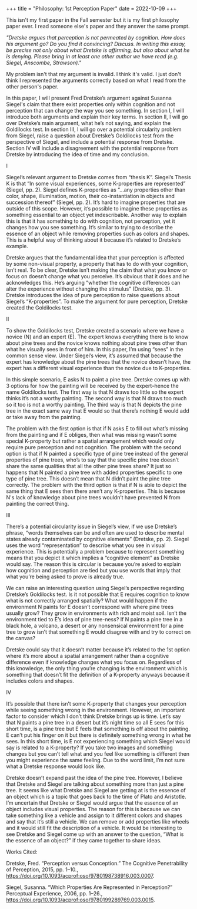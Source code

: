 +++
title = "Philosophy: 1st Perception Paper"
date = 2022-10-09
+++
<p>This isn't my first paper in the Fall semester but it is my first philosophy paper ever. I read someone else's paper and they answer the same prompt.

<em>"Dretske argues that perception is not permeated by cognition. How does his argument go? Do you find it convincing? Discuss. In writing this essay, be precise not only about what Dretske is affirming, but also about what he is denying. Please bring in at least one other author we have read (e.g. Siegel, Anscombe, Strawson)."</em>

My problem isn't that my argument is invalid. I think it's valid. I just don't think I represented the arguments correctly based on what I read from the other person's paper.

In this paper, I will present Fred Dretske’s argument against Susanna Siegel's claim that there exist properties only within cognition and not perception that can change the way you see something. In section I, I will introduce both arguments and explain their key terms. In section II, I will go over Dretske’s main argument, what he’s not saying, and explain the Goldilocks test. In section III, I will go over a potential circularity problem from Siegel, raise a question about Dretske’s Goldilocks test from the perspective of Siegel, and include a potential response from Dretske. Section IV will include a disagreement with the potential response from Dretske by introducing the idea of time and my conclusion.

I

Siegel’s relevant argument to Dretske comes from “thesis K”. Siegel’s Thesis K is that “In some visual experiences, some K-properties are represented” (Siegel, pp. 2). Siegel defines K-properties as “...any properties other than color, shape, illumination, motion, their co-instantiation in objects and succession thereof” (Siegel, pp. 2). It’s hard to imagine properties that are outside of this scope. However, it’s possible to imagine these properties as something essential to an object yet indescribable. Another way to explain this is that it has something to do with cognition, not perception, yet it changes how you see something. It’s similar to trying to describe the essence of an object while removing properties such as colors and shapes. This is a helpful way of thinking about it because it’s related to Dretske’s example.

Dretske argues that the fundamental idea that your perception is affected by some non-visual property, a property that has to do with your cognition, isn’t real. To be clear, Dretske isn’t making the claim that what you know or focus on doesn’t change what you perceive. It’s obvious that it does and he acknowledges this. He’s arguing “whether the cognitive differences can alter the experience without changing the stimulus” (Dretske, pp. 3). Dretske introduces the idea of pure perception to raise questions about Siegel’s “K-properties”. To make the argument for pure perception, Dretske created the Goldilocks test.

II

To show the Goldilocks test, Dretske created a scenario where we have a novice (N) and an expert (E). The expert knows everything there is to know about pine trees and the novice knows nothing about pine trees other than what he visually sees in front of him. In this paper, I’m using “sees” in the common sense view. Under Siegel’s view, it’s assumed that because the expert has knowledge about the pine trees that the novice doesn’t have, the expert has a different visual experience than the novice due to K-properties.

In this simple scenario, E asks N to paint a pine tree. Dretske comes up with 3 options for how the painting will be received by the expert–hence the name Goldilocks test. The first way is that N draws too little so the expert thinks it’s not a worthy painting. The second way is that N draws too much so it too is not a worthy painting. The third way is that N depicts the pine tree in the exact same way that E would so that there’s nothing E would add or take away from the painting.

The problem with the first option is that if N asks E to fill out what’s missing from the painting and if E obliges, then what was missing wasn’t some special K-property but rather a spatial arrangement which would only require pure perception and not cognition. The problem with the second option is that if N painted a specific type of pine tree instead of the general properties of pine trees, who’s to say that the specific pine tree doesn’t share the same qualities that all the other pine trees share? It just so happens that N painted a pine tree with added properties specific to one type of pine tree. This doesn’t mean that N didn’t paint the pine tree correctly. The problem with the third option is that if N is able to depict the same thing that E sees then there aren’t any K-properties. This is because N's lack of knowledge about pine trees wouldn’t have prevented N from painting the correct thing.

III

There’s a potential circularity issue in Siegel’s view, if we use Dretske’s phrase, “words themselves can be and often are used to describe mental states already contaminated by cognitive elements” (Dretske, pp. 2). Siegel uses the word “representation” to describe what you see in visual experience. This is potentially a problem because to represent something means that you depict it which implies a “cognitive element” as Dretske would say. The reason this is circular is because you’re asked to explain how cognition and perception are tied but you use words that imply that what you’re being asked to prove is already true.

We can raise an interesting question using Siegel’s perspective regarding Dretske’s Goldilocks test. Is it not possible that E requires cognition to know what is not correctly arranged spatially? What would happen if the environment N paints for E doesn’t correspond with where pine trees usually grow? They grow in environments with rich and moist soil. Isn’t the environment tied to E’s idea of pine tree-ness? If N paints a pine tree in a black hole, a volcano, a desert or any nonsensical environment for a pine tree to grow isn’t that something E would disagree with and try to correct on the canvas?

Dretske could say that it doesn’t matter because it’s related to the 1st option where it’s more about a spatial arrangement rather than a cognitive difference even if knowledge changes what you focus on. Regardless of this knowledge, the only thing you’re changing is the environment which is something that doesn’t fit the definition of a K-property anyways because it includes colors and shapes.

IV

It’s possible that there isn’t some K-property that changes your perception while seeing something wrong in the environment. However, an important factor to consider which I don’t think Dretske brings up is time. Let’s say that N paints a pine tree in a desert but it’s night time so all E sees for this short time, is a pine tree but E feels that something is off about the painting. E can’t put his finger on it but there is definitely something wrong in what he sees. In this short time, is E not experiencing something which Siegel would say is related to a K-property? If you take two images and something changes but you can’t tell what and you feel like something is different then you might experience the same feeling. Due to the word limit, I’m not sure what a Dretske response would look like.</p>
<p>Dretske doesn’t expand past the idea of the pine tree. However, I believe that Dretske and Siegel are talking about something more than just a pine tree. It seems like what Dretske and Siegel are getting at is the essence of an object which is a topic that goes back to the time of Plato and Aristotle. I’m uncertain that Dretske or Siegel would argue that the essence of an object includes visual properties. The reason for this is because we can take something like a vehicle and assign to it different colors and shapes and say that it’s still a vehicle. We can remove or add properties like wheels and it would still fit the description of a vehicle. It would be interesting to see Dretske and Siegel come up with an answer to the question, “What is the essence of an object?” if they came together to share ideas.

Works Cited:

Dretske, Fred. “Perception versus Conception.” The Cognitive Penetrability of Perception, 2015,
pp. 1–10., https://doi.org/10.1093/acprof:oso/9780198738916.003.0007.

Siegel, Susanna. “Which Properties Are Represented in Perception?” Perceptual Experience, 2006, pp. 1–26., https://doi.org/10.1093/acprof:oso/9780199289769.003.0015.


</p>